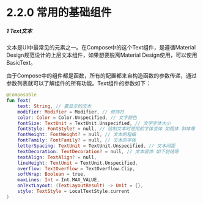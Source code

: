 # 2.2.0 常用的基础组件

##### 1 Text文本

文本是UI中最常见的元素之一。在Compose中的这个Text组件，是遵循Material Design规范设计的上层文本组件，如果想要脱离Material Design使用，可以使用BasicText。

由于Compose中的组件都是函数，所有的配置都来自构造函数的参数传递，通过参数列表就可以了解组件的所有功能。Text组件的参数如下：

```kotlin
@Composable
fun Text(
    text: String, // 要显示的文本
    modifier: Modifier = Modifier, // 修饰符
    color: Color = Color.Unspecified, // 文字颜色
    fontSize: TextUnit = TextUnit.Unspecified, // 文字字体大小
    fontStyle: FontStyle? = null, // 绘制文本时使用的字体变体 如粗体 斜体等
    fontWeight: FontWeight? = null, // 文本的粗细
    fontFamily: FontFamily? = null, // 文本的字体
    letterSpacing: TextUnit = TextUnit.Unspecified, // 文本间距
    textDecoration: TextDecoration? = null, // 文本装饰 如下划线等
    textAlign: TextAlign? = null,
    lineHeight: TextUnit = TextUnit.Unspecified,
    overflow: TextOverflow = TextOverflow.Clip,
    softWrap: Boolean = true,
    maxLines: Int = Int.MAX_VALUE,
    onTextLayout: (TextLayoutResult) -> Unit = {},
    style: TextStyle = LocalTextStyle.current
)
```
